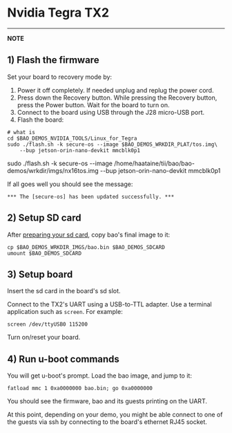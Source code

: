 # Nvidia Tegra TX2

---

**NOTE**

<!--- instruction#1 -->
## 1) Flash the firmware

Set your board to recovery mode by:

1) Power it off completely. If needed unplug and replug the power cord.
2) Press down the Recovery button. While pressing the Recovery button, press
the Power button. Wait for the board to turn on.
3) Connect to the board using USB through the J28 micro-USB port.
4) Flash the board:

```
# what is
cd $BAO_DEMOS_NVIDIA_TOOLS/Linux_for_Tegra
sudo ./flash.sh -k secure-os --image $BAO_DEMOS_WRKDIR_PLAT/tos.img\
    --bup jetson-orin-nano-devkit mmcblk0p1
```

sudo ./flash.sh -k secure-os --image /home/haataine/tii/bao/bao-demos/wrkdir/imgs/nx16tos.img --bup jetson-orin-nano-devkit mmcblk0p1

If all goes well you should see the message:

```
*** The [secure-os] has been updated successfully. ***
```

<!--- instruction#2 -->
## 2) Setup SD card

After [preparing your sd card](../../platforms/sdcard.md), copy bao's final
image to it:

```
cp $BAO_DEMOS_WRKDIR_IMGS/bao.bin $BAO_DEMOS_SDCARD
umount $BAO_DEMOS_SDCARD
```

<!--- instruction#3 -->
## 3) Setup board

Insert the sd card in the board's sd slot.

Connect to the TX2's UART using a USB-to-TTL adapter. Use a terminal
application such as `screen`. For example:

```
screen /dev/ttyUSB0 115200
```

Turn on/reset your board.

<!--- instruction#4 -->
## 4) Run u-boot commands

You will get u-boot's prompt. Load the bao image, and jump to it:

```
fatload mmc 1 0xa0000000 bao.bin; go 0xa0000000
```

You should see the firmware, bao and its guests printing on the UART.

At this point, depending on your demo, you might be able connect to one of the
guests via ssh by connecting to the board's ethernet RJ45 socket.

<!--- instruction#end -->

<!-- Links -->

[tegra-bsp]: https://developer.nvidia.com/embedded/linux-tegra
